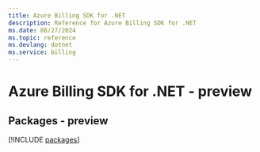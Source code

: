 ```yaml
---
title: Azure Billing SDK for .NET
description: Reference for Azure Billing SDK for .NET
ms.date: 08/27/2024
ms.topic: reference
ms.devlang: dotnet
ms.service: billing
---
```

# Azure Billing SDK for .NET - preview
## Packages - preview
[!INCLUDE [packages](billing-index.md)]